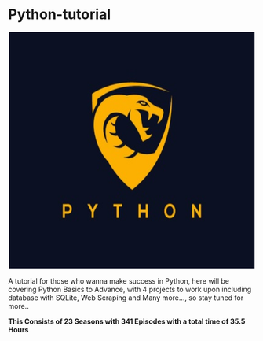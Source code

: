 # Python-tutorial
<p align="center">
  <img height="480" width="500" src="background.jpg">
 </p>
A tutorial for those who wanna make success in Python, here will be covering Python Basics to Advance, with 4 projects to work upon including database with SQLite, Web Scraping and Many more..., so stay tuned for more..

<b>This Consists of 23 Seasons with 341 Episodes with a total time of 35.5 Hours</b>
